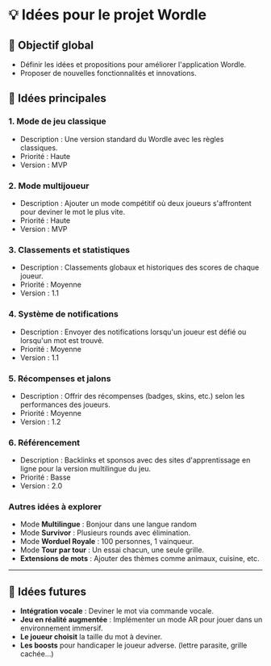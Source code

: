 # 💡 **Idées pour le projet Wordle**

## 🎯 Objectif global
- Définir les idées et propositions pour améliorer l'application Wordle.
- Proposer de nouvelles fonctionnalités et innovations.

## 🌟 **Idées principales**

### 1. Mode de jeu classique
- Description : Une version standard du Wordle avec les règles classiques.  
- Priorité : Haute  
- Version : MVP

### 2. Mode multijoueur
- Description : Ajouter un mode compétitif où deux joueurs s'affrontent pour deviner le mot le plus vite.  
- Priorité : Haute  
- Version : MVP

### 3. Classements et statistiques
- Description : Classements globaux et historiques des scores de chaque joueur.  
- Priorité : Moyenne  
- Version : 1.1

### 4. Système de notifications
- Description : Envoyer des notifications lorsqu'un joueur est défié ou lorsqu'un mot est trouvé.  
- Priorité : Moyenne  
- Version : 1.1

### 5. Récompenses et jalons
- Description : Offrir des récompenses (badges, skins, etc.) selon les performances des joueurs.  
- Priorité : Moyenne  
- Version : 1.2

### 6. Référencement
- Description : Backlinks et sponsos avec des sites d'apprentissage en ligne
pour la version multilingue du jeu.
- Priorité : Basse  
- Version : 2.0

### Autres idées à explorer
- Mode **Multilingue** : Bonjour dans une langue random
- Mode **Survivor** : Plusieurs rounds avec élimination.
- Mode **Worduel Royale** : 100 personnes, 1 vainqueur.
- Mode **Tour par tour** : Un essai chacun, une seule grille.
- **Extensions de mots** : Ajouter des thèmes comme animaux, cuisine, etc.

---

## 🔄 **Idées futures**
- **Intégration vocale** : Deviner le mot via commande vocale.
- **Jeu en réalité augmentée** : Implémenter un mode AR pour jouer dans un environnement immersif.
- **Le joueur choisit** la taille du mot à deviner.
- **Les boosts** pour handicaper le joueur adverse. (lettre parasite, grille cachée...)